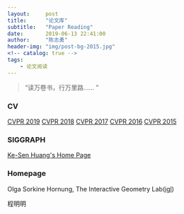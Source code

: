 ```yaml
---
layout:     post
title:      "论文库"
subtitle:   "Paper Reading"
date:       2019-06-13 22:41:00
author:     "陈志勇"
header-img: "img/post-bg-2015.jpg"
<!-- catalog: true -->
tags:
    - 论文阅读
---
```


> “读万卷书，行万里路...... ”

### CV

[CVPR 2019](http://openaccess.thecvf.com/CVPR2019.py)
[CVPR 2018](http://openaccess.thecvf.com/CVPR2018.py)
[CVPR 2017](http://openaccess.thecvf.com/CVPR2017.py)
[CVPR 2016](http://openaccess.thecvf.com/CVPR2016.py)
[CVPR 2015](http://openaccess.thecvf.com/CVPR2015.py)

### SIGGRAPH

[Ke-Sen Huang's Home Page](http://kesen.realtimerendering.com/)

### Homepage

Olga Sorkine Hornung, The Interactive Geometry Lab([igl](https://igl.ethz.ch/people/sorkine/))

程明明 [](https://mmcheng.net/cmm/)